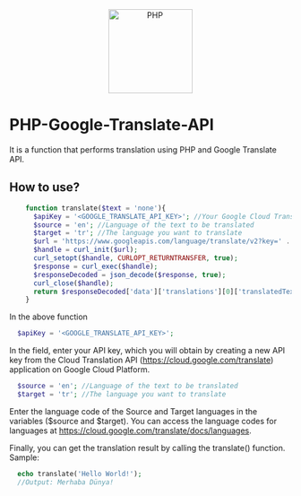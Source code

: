 <div align="center">
    <a href="https://php.net">
        <img
            alt="PHP"
            src="https://www.php.net/images/logos/new-php-logo.svg"
            width="150">
    </a>
</div>

# PHP-Google-Translate-API
It is a function that performs translation using PHP and Google Translate API.

<h2>How to use?</h2>


```php
    function translate($text = 'none'){
      $apiKey = '<GOOGLE_TRANSLATE_API_KEY>'; //Your Google Cloud Translate API Key
      $source = 'en'; //Language of the text to be translated
      $target = 'tr'; //The language you want to translate
      $url = 'https://www.googleapis.com/language/translate/v2?key=' . $apiKey . '&q=' . rawurlencode($text) . '&source='.$source.'&target='.$target;
      $handle = curl_init($url);
      curl_setopt($handle, CURLOPT_RETURNTRANSFER, true);
      $response = curl_exec($handle);
      $responseDecoded = json_decode($response, true);
      curl_close($handle);
      return $responseDecoded['data']['translations'][0]['translatedText']; //return array response
    }
```

In the above function
```php
  $apiKey = '<GOOGLE_TRANSLATE_API_KEY>';
```
In the field, enter your API key, which you will obtain by creating a new API key from the Cloud Translation API (https://cloud.google.com/translate) application on Google Cloud Platform.

```php
  $source = 'en'; //Language of the text to be translated
  $target = 'tr'; //The language you want to translate
```

Enter the language code of the Source and Target languages in the variables ($source and $target). You can access the language codes for languages at https://cloud.google.com/translate/docs/languages.

Finally, you can get the translation result by calling the translate() function.
Sample:
```php
  echo translate('Hello World!');
  //Output: Merhaba Dünya!
```
